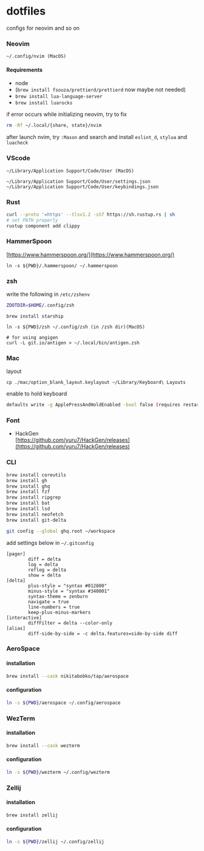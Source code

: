 # dotfiles

configs for neovim and so on

### Neovim

```
~/.config/nvim (MacOS)
```

#### Requirements

- node
- (`brew install fsouza/prettierd/prettierd` now maybe not needed)
- `brew install lua-language-server`
- `brew install luarocks`

if error occurs while initializing neovim, try to fix

```bash
rm -Rf ~/.local/{share, state}/nvim
```

after launch nvim, try `:Mason` and search and install `eslint_d`, `stylua` and `luacheck`

### VScode

```
~/Library/Application Support/Code/User (MacOS)

~/Library/Application Support/Code/User/settings.json
~/Library/Application Support/Code/User/keybindings.json
```

### Rust

```bash
curl --proto '=https' --tlsv1.2 -sSf https://sh.rustup.rs | sh
# set PATH properly
rustup component add clippy
```

### HammerSpoon

[https://www.hammerspoon.org/](https://www.hammerspoon.org/)

```
ln -s ${PWD}/.hammerspoon/ ~/.hammerspoon
```

### zsh

write the following in `/etc/zshenv`

```bash
ZDOTDIR=$HOME/.config/zsh
```

```
brew install starship

ln -s ${PWD}/zsh ~/.config/zsh (in /zsh dir)(MacOS)

# for using angigen
curl -L git.io/antigen > ~/.local/bin/antigen.zsh
```

### Mac

layout

```
cp ./mac/option_blank_layout.keylayout ~/Library/Keyboard\ Layouts
```

enable to hold keyboard

```bash
defaults write -g ApplePressAndHoldEnabled -bool false (requires restart after this command)
```

### Font

- HackGen<br>
  [https://github.com/yuru7/HackGen/releases](https://github.com/yuru7/HackGen/releases)

### CLI

```bash
brew install coreutils
brew install gh
brew install ghq
brew install fzf
brew install ripgrep
brew install bat
brew install lsd
brew install neofetch
brew install git-delta

git config --global ghq.root ~/workspace

```

add settings below in `~/.gitconfig`

```
[pager]
        diff = delta
        log = delta
        reflog = delta
        show = delta
[delta]
        plus-style = "syntax #012800"
        minus-style = "syntax #340001"
        syntax-theme = zenburn
        navigate = true
        line-numbers = true
        keep-plus-minus-markers
[interactive]
        diffFilter = delta --color-only
[alias]
        diff-side-by-side = -c delta.features=side-by-side diff
```

### AeroSpace

#### installation

```bash
brew install --cask nikitabobko/tap/aerospace
```

#### configuration

```bash
ln -s ${PWD}/aerospace ~/.config/aerospace
```

### WezTerm

#### installation

```bash
brew install --cask wezterm
```

#### configuration

```bash
ln -s ${PWD}/wezterm ~/.config/wezterm
```

### Zellij

#### installation

```bash
brew install zellij
```

#### configuration

```bash
ln -s ${PWD}/zellij ~/.config/zellij
```

